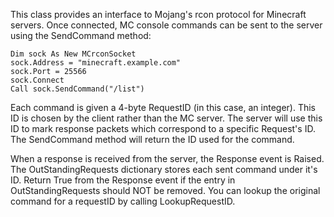 This class provides an interface to Mojang's rcon protocol for Minecraft servers.
Once connected, MC console commands can be sent to the server using the SendCommand
method:

    Dim sock As New MCrconSocket
    sock.Address = "minecraft.example.com"
    sock.Port = 25566
    sock.Connect
    Call sock.SendCommand("/list")

Each command is given a 4-byte RequestID (in this case, an integer). This ID is chosen
by the client rather than the MC server. The server will use this ID to mark response
packets which correspond to a specific Request's ID. The SendCommand method will return
the ID used for the command.

When a response is received from the server, the Response event is Raised. The OutStandingRequests
dictionary stores each sent command under it's ID. Return True from the Response event if the
entry in OutStandingRequests should NOT be removed. You can lookup the original command for a 
requestID by calling LookupRequestID.